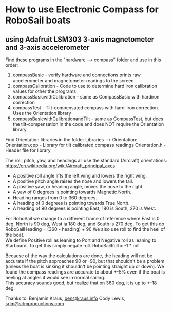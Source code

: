 # How to use Electronic Compass for RoboSail boats
## using Adafruit LSM303 3-axis magnetometer and 3-axis accelerometer

Find these programs in the "hardware --> compass" folder and use in this order:

1. compassBasic - verify hardware and connections prints raw accelerometer and magnetometer readings to the screen
2. compassCalibration - Code to use to determine hard iron calibration values for other the programs
3. compassBasicwithCalibration - same as CompassBasic with hardiron correction
4. compassTest - Tilt-compensated compass with hard-iron correction.  Uses the Orientation library
5. compassBasicwithCalibrationandTilt - same as CompassTest, but does the tilt-compensation in the code and does NOT require the Orientation library

Find Orientation libraries in the folder Libraries --> Orientation:
	Orientation.cpp - Library for tilt calibrated compass readings
	Orientation.h - Header file for library

The roll, pitch, yaw, and headings all use the standard (Aircraft)
orientations:
https://en.wikipedia.org/wiki/Aircraft_principal_axes

* A positive roll angle lifts the left wing and lowers the right wing.
* A positive pitch angle raises the nose and lowers the tail.
* A positive yaw, or heading angle, moves the nose to the right.
* A yaw of 0 degrees is pointing towards Magnetic North.
* Heading ranges from 0 to 360 degrees.
* A heading of 0 degrees is pointing towards True North.
* A heading of 90 degrees is pointing East, 180 is South, 270 is West.

For RoboSail we change to a different frame of reference where East is 0 deg,
North is 90 deg, West ia 180 deg, and South is 270 deg. To get this do 
RoboSailHeading = (360 - heading) + 90
We also use roll to find the heel of the boat.  
We define Positive roll as leaning to Port and Negative roll as leaning to Starboard.
To get this simply negate roll.  RoboSailRoll = -1 * roll

Because of the way the calculations are done, the heading will not be
accurate if the pitch approaches 90 or -90, but that shouldn't be a
problem (unless the boat is sinking it shouldn't be pointing straight up
or down). We found the compass readings are accurate to about +-5% even if the
boat is heeling at angles it would see in normal sailing.  
This accuracy sounds good, but realize that on 360 deg, it is up to +-18 deg.

Thanks to:
Benjamin Kraus, ben@kraus.info
Cody Lewis, srlm@srlmproductions.com
